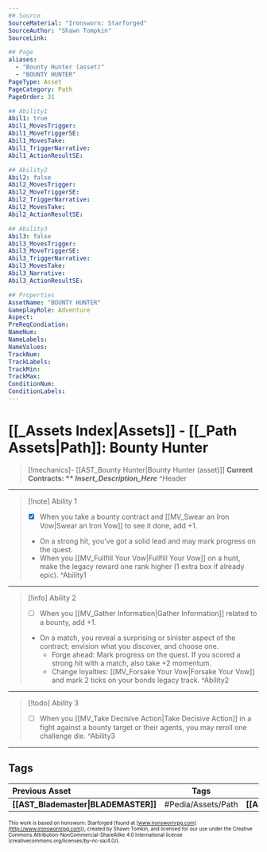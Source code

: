 ```yaml
---
## Source
SourceMaterial: "Ironsworn: Starforged"
SourceAuthor: "Shawn Tompkin"
SourceLink: 

## Page
aliases:
  - "Bounty Hunter (asset)"
  - "BOUNTY HUNTER"
PageType: Asset
PageCategory: Path
PageOrder: 31

## Ability1
Abil1: true
Abil1_MovesTrigger:
Abil1_MoveTriggerSE:
Abil1_MovesTake:
Abil1_TriggerNarrative:
Abil1_ActionResultSE:

## Ability2
Abil2: false
Abil2_MovesTrigger:
Abil2_MoveTriggerSE:
Abil2_TriggerNarrative:
Abil2_MovesTake:
Abil2_ActionResultSE:

## Ability3
Abil3: false
Abil3_MovesTrigger:
Abil3_MoveTriggerSE:
Abil3_TriggerNarrative:
Abil3_MovesTake:
Abil3_Narrative:
Abil3_ActionResultSE:

## Properties
AssetName: "BOUNTY HUNTER"
GameplayRole: Adventure
Aspect:
PreReqCondiation: 
NameNum:
NameLabels:
NameValues:
TrackNum:
TrackLabels:
TrackMin:
TrackMax:
ConditionNum:
ConditionLabels:
---
```

# [[_Assets Index|Assets]] - [[_Path Assets|Path]]: Bounty Hunter
> [!mechanics]- [[AST_Bounty Hunter|Bounty Hunter (asset)]]
> **Current Contracts: ** _Insert_Description_Here_**
^Header
___
> [!note] Ability 1
> - [x] When you take a bounty contract and [[MV_Swear an Iron Vow|Swear an Iron Vow]] to see it done, add +1. 
> - On a strong hit, you’ve got a solid lead and may mark progress on the quest. 
> - When you [[MV_Fullfill Your Vow|Fullfill Your Vow]] on a hunt, make the legacy reward one rank higher (1 extra box if already epic).
^Ability1
___
> [!info] Ability 2
> - [ ] When you [[MV_Gather Information|Gather Information]] related to a bounty, add +1. 
> - On a match, you reveal a surprising or sinister aspect of the contract; envision what you discover, and choose one. 
> 	- Forge ahead: Mark progress on the quest. If you scored a strong hit with a match, also take +2 momentum. 
> 	- Change loyalties: [[MV_Forsake Your Vow|Forsake Your Vow]] and mark 2 ticks on your bonds legacy track.
^Ability2
___
> [!todo] Ability 3
> - [ ] When you [[MV_Take Decisive Action|Take Decisive Action]] in a fight against a bounty target or their agents, you may reroll one challenge die.
^Ability3
___

## Tags
| Previous Asset| Tags | Next Asset |
|:--- |:---:| ---:|
| **[[AST_Blademaster\|BLADEMASTER]]** | #Pedia/Assets/Path | **[[AST_Brawler\|BRAWLER]]** |

<font size=-2>This work is based on Ironsworn: Starforged (found at [www.ironswornrpg.com](http://www.ironswornrpg.com)), created by Shawn Tomkin, and licensed for our use under the Creative Commons Attribution-NonCommercial-ShareAlike 4.0 International license  (creativecommons.org/licenses/by-nc-sa/4.0/).</font>